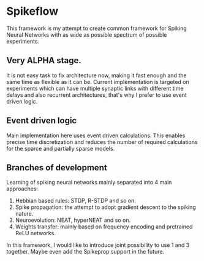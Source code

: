 # Spikeflow
This framework is my attempt to create common framework for Spiking Neural Networks with as wide as possible 
spectrum of possible experiments.


## Very ALPHA stage. 

It is not easy task to fix architecture now, making it fast enough and the same time as flexible as it can be. 
Current implementation is targeted on experiments which can have multiple synaptic links with different time
delays and also recurrent architectures, that's why I prefer to use event driven logic. 

## Event driven logic

Main implementation here uses event driven calculations. This enables precise time discretization and reduces 
the number of required calculations for the sparce and partially sparse models.

## Branches of development

Learning of spiking neural networks mainly separated into 4 main approaches:

1. Hebbian based rules: STDP, R-STDP and so on.
2. Spike propagation: the attempt to adopt gradient descent to the spiking nature.
3. Neuroevolution: NEAT, hyperNEAT and so on.
4. Weights transfer: mainly based on frequency encoding and pretrained ReLU networks.

In this framework, I would like to introduce joint possibility to use 1 and 3 together. Maybe even add the 
Spikeprop support in the future. 
